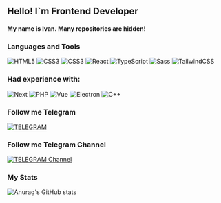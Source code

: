 ## Hello! I`m Frontend Developer

#### My name is Ivan. Many repositories are hidden!

### Languages and Tools
![HTML5]( https://img.shields.io/badge/-HTML5-090909?style=for-the-badge&logo=HTML5&logoColor=ORANGE)
![CSS3]( https://img.shields.io/badge/-CSS3-090909?style=for-the-badge&logo=CSS3&logoColor=42aaff)
![CSS3]( https://img.shields.io/badge/-JavaScript-090909?style=for-the-badge&logo=JavaScript)
![React]( https://img.shields.io/badge/-React-090909?style=for-the-badge&logo=React)
![TypeScript]( https://img.shields.io/badge/-Typescript-090909?style=for-the-badge&logo=Typescript)
![Sass]( https://img.shields.io/badge/-Sass-090909?style=for-the-badge&logo=Sass)
![TailwindCSS]( https://img.shields.io/badge/-TailwindCSS-090909?style=for-the-badge&logo=TailwindCSS)

### Had experience  with:
![Next]( https://img.shields.io/badge/-Next-090909?style=for-the-badge&logo=Next.js&logoColor=FFFFF)
![PHP]( https://img.shields.io/badge/-PHP-090909?style=for-the-badge&logo=PHP)
![Vue]( https://img.shields.io/badge/-Vue-090909?style=for-the-badge&logo=Vue.js)
![Electron]( https://img.shields.io/badge/-Electron-090909?style=for-the-badge&logo=Electron)
![C++]( https://img.shields.io/badge/-C++-090909?style=for-the-badge&logo=C++)



### Follow me Telegram 
[![TELEGRAM]( https://img.shields.io/badge/-TELEGRAM-090909?style=for-the-badge&logo=TELEGRAM)](https://t.me/sk1wz)
### Follow me Telegram Channel
[![TELEGRAM Channel]( https://img.shields.io/badge/-TELEGRAM-090909?style=for-the-badge&logo=TELEGRAM)](https://t.me/sk1wzDev)

### My Stats
![Anurag's GitHub stats](https://github-readme-stats.vercel.app/api?username=sk1wz&show_icons=true&theme=transparent)

